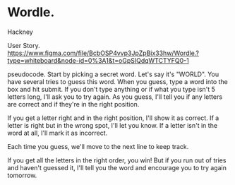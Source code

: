 # Wordle.

Hackney 

User Story.
https://www.figma.com/file/BcbOSP4vvp3JpZpBix33hw/Wordle.?type=whiteboard&node-id=0%3A1&t=oGpSIQdqWTCTYFQ0-1

pseudocode. 
Start by picking a secret word. Let's say it's "WORLD".
You have several tries to guess this word.
When you guess, type a word into the box and hit submit.
If you don't type anything or if what you type isn't 5 letters long, I'll ask you to try again.
As you guess, I'll tell you if any letters are correct and if they're in the right position.

If you get a letter right and in the right position, I'll show it as correct.
If a letter is right but in the wrong spot, I'll let you know.
If a letter isn't in the word at all, I'll mark it as incorrect.

Each time you guess, we'll move to the next line to keep track.

If you get all the letters in the right order, you win!
But if you run out of tries and haven't guessed it, I'll tell you the word and encourage you to try again tomorrow.
